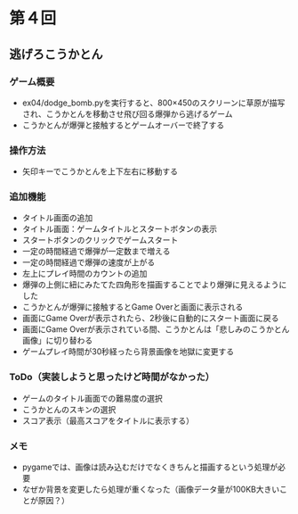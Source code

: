 # 第４回
## 逃げろこうかとん
### ゲーム概要
- ex04/dodge_bomb.pyを実行すると、800×450のスクリーンに草原が描写され、こうかとんを移動させ飛び回る爆弾から逃げるゲーム
- こうかとんが爆弾と接触するとゲームオーバーで終了する
### 操作方法
- 矢印キーでこうかとんを上下左右に移動する

### 追加機能
- タイトル画面の追加
- タイトル画面：ゲームタイトルとスタートボタンの表示
- スタートボタンのクリックでゲームスタート
- 一定の時間経過で爆弾が一定数まで増える
- 一定の時間経過で爆弾の速度が上がる
- 左上にプレイ時間のカウントの追加
- 爆弾の上側に紐にみたてた四角形を描画することでより爆弾に見えるようにした
- こうかとんが爆弾に接触するとGame Overと画面に表示される
- 画面にGame Overが表示されたら、2秒後に自動的にスタート画面に戻る
- 画面にGame Overが表示されている間、こうかとんは「悲しみのこうかとん画像」に切り替わる
- ゲームプレイ時間が30秒経ったら背景画像を地獄に変更する

### ToDo（実装しようと思ったけど時間がなかった）
- ゲームのタイトル画面での難易度の選択
- こうかとんのスキンの選択
- スコア表示（最高スコアをタイトルに表示する）

### メモ
- pygameでは、画像は読み込むだけでなくきちんと描画するという処理が必要
- なぜか背景を変更したら処理が重くなった（画像データ量が100KB大きいことが原因？）